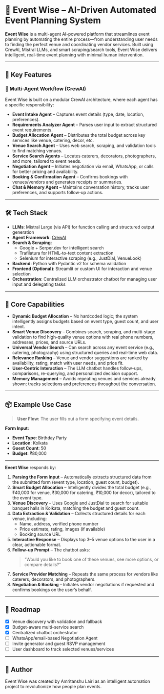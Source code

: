 # 🎯 Event Wise – AI-Driven Automated Event Planning System

**Event Wise** is a multi-agent AI-powered platform that streamlines event planning by automating the entire process—from understanding user needs to finding the perfect venue and coordinating vendor services. Built using CrewAI, Mistral LLMs, and smart scraping/search tools, Event Wise delivers intelligent, real-time event planning with minimal human intervention.

---

## 🚀 Key Features

### 🤖 Multi-Agent Workflow (CrewAI)
Event Wise is built on a modular CrewAI architecture, where each agent has a specific responsibility:

- **Event Intake Agent** – Captures event details (type, date, location, preferences).
- **Requirements Analyzer Agent** – Parses user input to extract structured event requirements.
- **Budget Allocation Agent** – Distributes the total budget across key services like venue, catering, decor, etc.
- **Venue Search Agent** – Uses web search, scraping, and validation tools to find matching venues.
- **Service Search Agents** – Locates caterers, decorators, photographers, and more, tailored to event needs.
- **Negotiation Agent** – Initiates negotiation via email, WhatsApp, or calls for better pricing and availability.
- **Booking & Confirmation Agent** – Confirms bookings with venues/vendors and generates receipts or summaries.
- **Chat & Memory Agent** – Maintains conversation history, tracks user preferences, and supports follow-up actions.

---

## 🛠️ Tech Stack

- **LLMs**: Mistral Large (via API) for function calling and structured output generation
- **Agent Framework**: [CrewAI](https://github.com/joaomdmoura/crewAI)
- **Search & Scraping**:
  - Google + Serper.dev for intelligent search
  - Trafilatura for HTML-to-text content extraction
  - Selenium for interactive scraping (e.g., JustDial, VenueLook)
- **Backend**: Python with Pydantic v2 for schema validation
- **Frontend (Optional)**: Streamlit or custom UI for interaction and venue selection
- **Orchestration**: Centralized LLM orchestrator chatbot for managing user input and delegating tasks

---

## 🧠 Core Capabilities

- **Dynamic Budget Allocation** – No hardcoded logic; the system intelligently assigns budgets based on event type, guest count, and user intent.
- **Smart Venue Discovery** – Combines search, scraping, and multi-stage validation to find high-quality venue options with real phone numbers, addresses, prices, and source URLs.
- **Universal Vendor Search** – Can search across any event service (e.g., catering, photography) using structured queries and real-time web data.
- **Relevance Ranking** – Venue and vendor suggestions are ranked by availability, rating, match with user needs, and price fit.
- **User-Centric Interaction** – The LLM chatbot handles follow-ups, comparisons, re-querying, and personalized decision support.
- **Memory Management** – Avoids repeating venues and services already shown; tracks selections and preferences throughout the conversation.

---

## 📦 Example Use Case

> **User Flow:** The user fills out a form specifying event details.

**Form Input:**
- **Event Type**: Birthday Party  
- **Location**: Kolkata  
- **Guest Count**: 50  
- **Budget**: ₹80,000  

---

**Event Wise** responds by:

1. **Parsing the Form Input** – Automatically extracts structured data from the submitted form (event type, location, guest count, budget).
2. **Smart Budget Allocation** – Intelligently divides the total budget (e.g., ₹40,000 for venue, ₹30,000 for catering, ₹10,000 for decor), tailored to the event type.
3. **Venue Discovery** – Uses Google and JustDial to search for suitable banquet halls in Kolkata, matching the budget and guest count.
4. **Data Extraction & Validation** – Collects structured details for each venue, including:
   - Name, address, verified phone number  
   - Price estimate, rating, images (if available)  
   - Booking source URL  
5. **Interactive Response** – Displays top 3–5 venue options to the user in a clear, actionable format.
6. **Follow-up Prompt** – The chatbot asks:  
   > "Would you like to book one of these venues, see more options, or compare details?"
7. **Service Provider Matching** – Repeats the same process for vendors like caterers, decorators, and photographers.
8. **Negotiation & Booking** – Initiates vendor negotiations if requested and confirms bookings on the user’s behalf.

---



## 🧩 Roadmap

- [x] Venue discovery with validation and fallback
- [x] Budget-aware multi-service search
- [x] Centralized chatbot orchestrator
- [ ] WhatsApp/email-based Negotiation Agent
- [ ] Invite generator and guest RSVP management
- [ ] User dashboard to track selected venues/services

---
## 👤 Author
Event Wise was created by Amritanshu Lairi as an intelligent automation project to revolutionize how people plan events.


